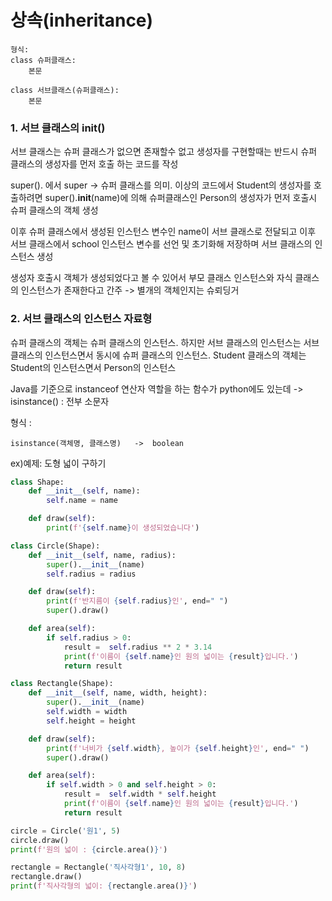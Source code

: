 # 상속(inheritance)
~~~
형식: 
class 슈퍼클래스:
    본문

class 서브클래스(슈퍼클래스):
    본문
~~~
### 1. 서브 클래스의 __init__()
서브 클래스는 슈퍼 클래스가 없으면 존재할수 없고 생성자를 구현할때는
반드시 슈퍼 클래스의 생성자를 먼저 호출 하는 코드를 작성

super(). 에서 super -> 슈퍼 클래스를 의미. 이상의 코드에서 Student의 생성자를 호출하려면
super().__init__(name)에 의해 슈퍼클래스인 Person의 생성자가 먼저 호출시 슈퍼 클래스의 객체 생성

이후 슈퍼 클래스에서 생성된 인스턴스 변수인 name이 서브 클래스로 전달되고 이후 서브 클래스에서
school 인스턴스 변수를 선언 및 초기화해 저장하며 서브 클래스의 인스턴스 생성

생성자 호출시 객체가 생성되었다고 볼 수 있어서 부모 클래스 인스턴스와 자식 클래스의 인스턴스가 존재한다고 간주
-> 별개의 객체인지는 슈뢰딩거
    
### 2. 서브 클래스의 인스턴스 자료형
슈퍼 클래스의 객체는 슈퍼 클래스의 인스턴스.
하지만 서브 클래스의 인스턴스는 서브 클래스의 인스턴스면서 동시에 슈퍼 클래스의 인스턴스.
Student 클래스의 객체는 Student의 인스턴스면서 Person의 인스턴스

Java를 기준으로 instanceof 연산자 역할을 하는 함수가 python에도 있는데 -> isinstance() : 전부 소문자

형식 :
~~~
isinstance(객체명, 클래스명)   ->  boolean
~~~

ex)예제: 도형 넓이 구하기
```python
class Shape:
    def __init__(self, name):
        self.name = name

    def draw(self):
        print(f'{self.name}이 생성되었습니다')

class Circle(Shape):
    def __init__(self, name, radius):
        super().__init__(name)
        self.radius = radius

    def draw(self):
        print(f'반지름이 {self.radius}인', end=" ")
        super().draw()

    def area(self):
        if self.radius > 0:
            result =  self.radius ** 2 * 3.14
            print(f'이름이 {self.name}인 원의 넓이는 {result}입니다.')
            return result

class Rectangle(Shape):
    def __init__(self, name, width, height):
        super().__init__(name)
        self.width = width
        self.height = height

    def draw(self):
        print(f'너비가 {self.width}, 높이가 {self.height}인', end=" ")
        super().draw()

    def area(self):
        if self.width > 0 and self.height > 0:
            result =  self.width * self.height
            print(f'이름이 {self.name}인 원의 넓이는 {result}입니다.')
            return result

circle = Circle('원1', 5)
circle.draw()
print(f'원의 넓이 : {circle.area()}')

rectangle = Rectangle('직사각형1', 10, 8)
rectangle.draw()
print(f'직사각형의 넓이: {rectangle.area()}')
```